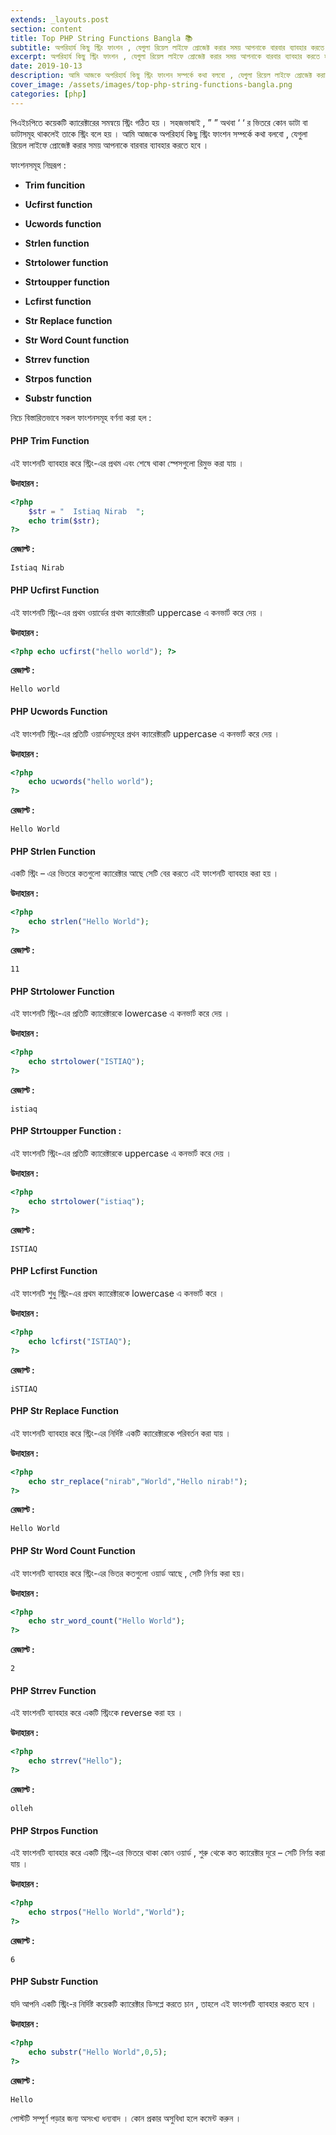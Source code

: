 ```yaml
---
extends: _layouts.post
section: content
title: Top PHP String Functions Bangla 📚
subtitle: অপরিহার্য কিছু স্ট্রিং ফাংশন , যেগুলা রিয়েল লাইফে প্রোজেক্ট করার সময় আপনাকে বারবার ব্যাবহার করতে হবে
excerpt: অপরিহার্য কিছু স্ট্রিং ফাংশন , যেগুলা রিয়েল লাইফে প্রোজেক্ট করার সময় আপনাকে বারবার ব্যাবহার করতে হবে
date: 2019-10-13
description: আমি আজকে অপরিহার্য কিছু স্ট্রিং ফাংশন সম্পর্কে কথা বলবো , যেগুলা রিয়েল লাইফে প্রোজেক্ট করার সময় আপনাকে বারবার ব্যাবহার করতে হবে ।
cover_image: /assets/images/top-php-string-functions-bangla.png
categories: [php]
---
```


পিএইচপিতে কয়েকটি ক্যারেক্টারের সমন্বয়ে স্ট্রিং গঠিত হয় । সহজভাষাই , ” ” অথবা ‘ ‘ র ভিতরে কোন ডাটা বা ডাটাসমূহ থাকলেই তাকে স্ট্রিং বলে হয় । আমি আজকে অপরিহার্য কিছু স্ট্রিং ফাংশন সম্পর্কে কথা বলবো , যেগুলা রিয়েল লাইফে প্রোজেক্ট করার সময় আপনাকে বারবার ব্যাবহার করতে হবে ।

ফাংশনসমূহ নিম্নরূপ :

- **Trim funcition**

- **Ucfirst function**

- **Ucwords function**

- **Strlen function**

- **Strtolower function**

- **Strtoupper function**

- **Lcfirst function**

- **Str Replace function**

- **Str Word Count function**

- **Strrev function**

- **Strpos function**

- **Substr function**

নিচে বিস্তারিতভাবে সকল ফাংশনসমূহ বর্ণনা করা হল :

#### PHP Trim Function

এই ফাংশনটি ব্যাবহার করে স্ট্রিং-এর প্রথম এবং শেষে থাকা স্পেসগুলো রিমুভ করা যায় ।

**উদাহারন :**

```php
<?php
	$str = "  Istiaq Nirab  ";
	echo trim($str);
?>
```

**রেজাল্ট :**

```
Istiaq Nirab
```

#### PHP Ucfirst Function

এই ফাংশনটি স্ট্রিং-এর প্রথম ওয়ার্ডের প্রথম ক্যারেক্টারটি uppercase এ কনভার্ট করে দেয় ।

**উদাহারন :**

```php
<?php echo ucfirst("hello world"); ?>
```

**রেজাল্ট :**

```
Hello world
```

#### PHP Ucwords Function

এই ফাংশনটি স্ট্রিং-এর প্রতিটি ওয়ার্ডসমূহের প্রথন ক্যারেক্টারটি uppercase এ কনভার্ট করে দেয় ।

**উদাহারন :**

```php
<?php
	echo ucwords("hello world");
?>
```

**রেজাল্ট :**

```
Hello World
```

#### PHP Strlen Function

একটি স্ট্রিং – এর ভিতরে কতগুলো ক্যারেক্টার আছে সেটি বের করতে এই ফাংশনটি ব্যাবহার করা হয় ।

**উদাহারন :**

```php
<?php
	echo strlen("Hello World");
?>
```

**রেজাল্ট :**

```
11
```

#### PHP Strtolower Function

এই ফাংশনটি স্ট্রিং-এর প্রতিটি ক্যারেক্টারকে lowercase এ কনভার্ট করে দেয় ।

**উদাহারন :**

```php
<?php
	echo strtolower("ISTIAQ");
?>
```

**রেজাল্ট :**

```
istiaq
```

#### PHP Strtoupper Function :

এই ফাংশনটি স্ট্রিং-এর প্রতিটি ক্যারেক্টারকে uppercase এ কনভার্ট করে দেয় ।

**উদাহারন :**

```php
<?php
	echo strtolower("istiaq");
?>
```

**রেজাল্ট :**

```
ISTIAQ
```

#### PHP Lcfirst Function

এই ফাংশনটি শুধু স্ট্রিং-এর প্রথম ক্যারেক্টারকে lowercase এ কনভার্ট করে ।

**উদাহারন :**

```php
<?php
	echo lcfirst("ISTIAQ");
?>
```

**রেজাল্ট :**

```
iSTIAQ
```

#### PHP Str Replace Function

এই ফাংশনটি ব্যাবহার করে স্ট্রিং-এর নির্দিষ্ট একটি ক্যারেক্টারকে পরিবর্তন করা যায় ।

**উদাহারন :**

```php
<?php
	echo str_replace("nirab","World","Hello nirab!");
?>
```

**রেজাল্ট :**

```
Hello World
```

#### PHP Str Word Count Function

এই ফাংশনটি ব্যাবহার করে স্ট্রিং-এর ভিতর কতগুলো ওয়ার্ড আছে , সেটি নির্ণয় করা হয়।

**উদাহারন :**

```php
<?php
	echo str_word_count("Hello World");
?>
```

**রেজাল্ট :**

```
2
```

#### PHP Strrev Function

এই ফাংশনটি ব্যাবহার করে একটি স্ট্রিংকে reverse করা হয় ।

**উদাহারন :**

```php
<?php
	echo strrev("Hello");
?>
```

**রেজাল্ট :**

```
olleh
```

#### PHP Strpos Function

এই ফাংশনটি ব্যাবহার করে একটি স্ট্রিং-এর ভিতরে থাকা কোন ওয়ার্ড , শুরু থেকে কত ক্যারেক্টার দূরে – সেটি নির্ণয় করা যায় ।

**উদাহারন :**

```php
<?php
	echo strpos("Hello World","World");
?>
```

**রেজাল্ট :**

```
6
```

#### PHP Substr Function

যদি আপনি একটি স্ট্রিং-র নির্দিষ্ট কয়েকটি ক্যারেক্টার ডিসপ্লে করতে চান , তাহলে এই ফাংশনটি ব্যাবহার করতে হবে ।

**উদাহারন :**

```php
<?php
	echo substr("Hello World",0,5);
?>
```

**রেজাল্ট :**

```
Hello
```

পোস্টটি সম্পূর্ণ পড়ার জন্য অসংখ্য ধন্যবাদ । কোন প্রকার অসুবিধা হলে কমেন্ট করুন ।
